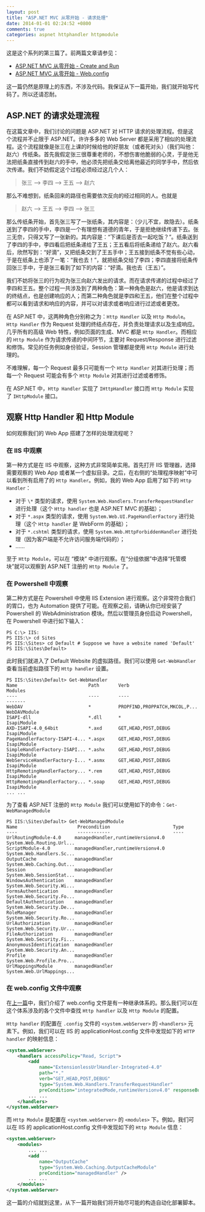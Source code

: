 ```yaml
---
layout: post
title: "ASP.NET MVC 从零开始 - 请求处理"
date: 2014-01-01 02:24:52 +0800
comments: true
categories: aspnet httphandler httpmodule
---
```


这是这个系列的第三篇了。前两篇文章请参见：

* [ASP.NET MVC 从零开始 - Create and Run](http://lxconan.github.io/2013/12/27/aspnet-mvc-from-zero-create-and-run)
* [ASP.NET MVC 从零开始 - Web.config](http://lxconan.github.io/2013/12/29/aspnet-mvc-from-zero-webconfig/)

这一篇仍然是原理上的东西，不涉及代码。我保证从下一篇开始，我们就开始写代码了。所以还请忍耐。

## ASP.NET 的请求处理流程

在这篇文章中，我们讨论的问题是 ASP.NET 对 HTTP 请求的处理流程。但是这个流程并不止限于 ASP.NET。许许多多的 Web Server 都是采用了相似的处理流程。这个流程就像是张三在上课的时候给他的好朋友（或者死对头）（我们叫他：赵六）传纸条。首先我假定张三很尊重老师的，不想伤害他脆弱的心灵，于是他无法把纸条直接传到赵六的手中，他必须先把纸条交给离他最近的同学手中，然后依次传递。我们不妨假定这个过程必须经过这几个人：

<!--more-->

> 张三 --> 李四 --> 王五 --> 赵六

那么不难想到，纸条回来的路径也需要依次反向的经过相同的人。也就是

> 赵六 --> 王五 --> 李四 --> 张三

那么传纸条开始，首先张三写了一张纸条，其内容是：（少儿不宜，故隐去）。纸条送到了李四的手中，李四是一个有理想有道德的青年，于是拒绝继续传递下去。张三无奈，只得又写了一张新的。其内容是：“下课后是否去一起吃饭？”。纸条送到了李四的手中，李四看后把纸条递给了王五；王五看后将纸条递给了赵六。赵六看后，欣然写到：“好滴”，又把纸条交到了王五手中；王五接到纸条不觉有些心动，于是在纸条上也添了一笔：“我也去！”，就把纸条交给了李四；李四直接将纸条传回张三手中，于是张三看到了如下的内容：“好滴。我也去（王五）”。

我们不妨将张三的行为视为张三向赵六发出的请求。而在请求传递的过程中经过了李四和王五。整个过程一共涉及到了两种角色：第一种角色是赵六，他是请求到达的终结点，也是创建响应的人；而第二种角色就是李四和王五，他们在整个过程中都可以看到请求和响应的内容，并可以对请求或者响应进行过滤或者更改。

在 ASP.NET 中，这两种角色分别称之为：`Http Handler` 以及 `Http Module`。`Http Handler` 作为 Request 处理的终结点存在，并负责处理请求以及生成响应。几乎所有的高级 Web 特性，例如页面的生成、MVC 都是 `Http Handler`。而相应的 `Http Module` 作为请求传递的中间环节，主要对 Request/Response 进行过滤和修饰。常见的任务例如身份验证，Session 管理都是使用 `Http Module` 进行处理的。

不难理解，每一个 Request 最多只可能有一个 `Http Handler` 对其进行处理；而每一个 Request 可能会有多个 `Http Module` 对其进行过滤或者修饰。 

在 ASP.NET 中，`Http Handler` 实现了 `IHttpHandler` 接口而 `Http Module` 实现了 `IHttpModule` 接口。

## 观察 Http Handler 和 Http Module

如何观察我们的 Web App 搭建了怎样的处理流程呢？

### 在 IIS 中观察

第一种方式是在 IIS 中观察，这种方式非常简单实用。首先打开 IIS 管理器，选择需要观察的 Web App 或者某一个虚拟目录。之后，在右侧的“处理程序映射”中可以看到所有启用了的 `Http Handler`。例如，我的 Web App 启用了如下的 `Http Handler`：

* 对于 `\*` 类型的请求，使用 `System.Web.Handlers.TransferRequestHandler` 进行处理（这个 `Http handler` 也是 ASP.NET MVC 的基础）；
* 对于 `*.aspx` 类型的请求，使用 `System.Web.UI.PageHandlerFactory` 进行处理（这个 `Http handler` 是 WebForm 的基础）；
* 对于 `*.cshtml` 类型的请求，使用 `System.Web.HttpForbiddenHandler` 进行处理（因为客户端是不允许访问服务端代码的）；
* ……

至于 `Http Module`，可以在 “模块” 中进行观察。在“分组依据”中选择“托管模块”就可以观察到 ASP.NET 注册的 `Http Module` 了。

### 在 Powershell 中观察

第二种方式是在 Powershell 中使用 IIS Extension 进行观察。这个非常符合我们的胃口，也为 Automation 提供了可能。在观察之前，请确认你已经安装了 Powershell 的 WebAdministration 模块。然后以管理员身份启动 Powershell，在 Powershell 中进行如下输入：

```
PS C:\> IIS:
PS IIS:\> cd Sites
PS IIS:\Sites> cd Default # Suppose we have a website named 'Default'
PS IIS:\Sites\Default> 
```

此时我们就进入了 Default Website 的虚拟路径。我们可以使用 `Get-WebHandler` 查看当前虚拟路径下的 `Http handler` 设置。

```
PS IIS:\Sites\Default> Get-WebHandler
Name                          Path       Verb                          Modules
----                          ----       ----                          -------
WebDAV                        *          PROPFIND,PROPPATCH,MKCOL,P... WebDAVModule
ISAPI-dll                     *.dll      *                             IsapiModule
AXD-ISAPI-4.0_64bit           *.axd      GET,HEAD,POST,DEBUG           IsapiModule
PageHandlerFactory-ISAPI-4... *.aspx     GET,HEAD,POST,DEBUG           IsapiModule
SimpleHandlerFactory-ISAPI... *.ashx     GET,HEAD,POST,DEBUG           IsapiModule
WebServiceHandlerFactory-I... *.asmx     GET,HEAD,POST,DEBUG           IsapiModule
HttpRemotingHandlerFactory... *.rem      GET,HEAD,POST,DEBUG           IsapiModule
HttpRemotingHandlerFactory... *.soap     GET,HEAD,POST,DEBUG           IsapiModule
... ...
```

为了查看 ASP.NET 注册的 `Http Module` 我们可以使用如下的命令：`Get-WebManagedModule`

```
PS IIS:\Sites\Default> Get-WebManagedModule
Name                      Precondition                       Type
----                      ------------                       ----
UrlRoutingModule-4.0     managedHandler,runtimeVersionv4.0  System.Web.Routing.Url...
ScriptModule-4.0         managedHandler,runtimeVersionv4.0  System.Web.Handlers.Sc...
OutputCache              managedHandler                     System.Web.Caching.Out...
Session                  managedHandler                     System.Web.SessionStat...
WindowsAuthentication    managedHandler                     System.Web.Security.Wi...
FormsAuthentication      managedHandler                     System.Web.Security.Fo...
DefaultAuthentication    managedHandler                     System.Web.Security.De...
RoleManager              managedHandler                     System.Web.Security.Ro...
UrlAuthorization         managedHandler                     System.Web.Security.Ur...
FileAuthorization        managedHandler                     System.Web.Security.Fi...
AnonymousIdentification  managedHandler                     System.Web.Security.An...
Profile                  managedHandler                     System.Web.Profile.Pro...
UrlMappingsModule        managedHandler                     System.Web.UrlMappings...
```

### 在 web.config 文件中观察

在[上一篇](http://lxconan.github.io/2013/12/29/aspnet-mvc-from-zero-webconfig)中，我们介绍了 web.config 文件是有一种继承体系的。那么我们可以在这个体系涉及的各个文件中查找 `Http handler` 以及 `Http Module` 的配置。

`Http handler` 的配置在 `.config` 文件的 `<system.webServer>` 的 `<handlers>` 元素下。例如，我们可以在 IIS 的 applicationHost.config 文件中发现如下的 `HTTP handler` 的映射信息：

```xml
<system.webServer>
    <handlers accessPolicy="Read, Script">
        <add 
            name="ExtensionlessUrlHandler-Integrated-4.0" 
            path="*." 
            verb="GET,HEAD,POST,DEBUG" 
            type="System.Web.Handlers.TransferRequestHandler" 
            preCondition="integratedMode,runtimeVersionv4.0" responseBufferLimit="0" />
        ... ...
    </handlers>
</system.webServer>
```

而 `Http Module` 是配置在 `<system.webServer>` 的 `<modules>` 下。例如，我们可以在 IIS 的 applicationHost.config 文件中发现如下的 `Http Module` 信息：

```xml
<system.webServer>
    <modules>
        ... ...
        <add 
            name="OutputCache" 
            type="System.Web.Caching.OutputCacheModule" 
            preCondition="managedHandler" />
        ... ...
    </modules>
</system.webServer>
```

这一篇的介绍就到这里，从下一篇开始我们将开始尽可能的构造自动化部署脚本。